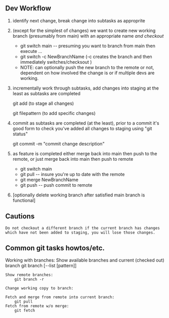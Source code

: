

## Dev Workflow
1. identify next change, break change into subtasks as approprite
2. (except for the simplest of changes) we want to create new working branch (presumably from main) with an appropriate name *and checkout*
   * git switch main  -- presuming you want to branch from main then execute ...
   * git switch -c NewBranchName (-c creates the branch and then immediately switches/checksout )
   * NOTE: can optionally push the new branch to the remote or not, dependent on how involved the change is or if multiple devs are working.
   
4. incrementally work through subtasks, add changes into staging at the least as subtasks are completed

    git add (to stage all changes)
	
	git filepattern (to add specific changes)	
3.	commit as subtasks are completed (at the least), prior to a commit it's good form to check you've added all changes to staging using "git status"
  
    git commit -m "commit change description"
3.	as feature is completed either merge back into main then push to the remote, or just merge back into main then push to remote

     * git switch main 
     * git pull -- insure you're up to date with the remote
     * git merge NewBranchName
     * git push -- push commit to remote
   
3. [optionally delete working branch after satisfied main branch is functional]

## Cautions
	Do not checkout a different branch if the current branch has changes which have not been added to staging, you will lose those changes.
	
## Common git tasks howtos/etc.

Working with branches:
	Show available branches and current (checked out) branch
		git branch [--list [pattern]]

	Show remote branches:
		git branch -r

	Change working copy to branch:

	Fetch and merge from remote into current branch:
		git pull
	Fetch from remote w/o merge:
		git fetch
	
